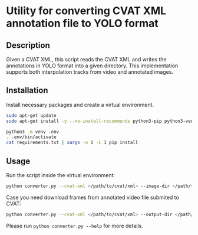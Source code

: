 # Utility for converting CVAT XML annotation file to YOLO format

## Description

Given a CVAT XML, this script reads the CVAT XML and writes the 
annotations in YOLO format into a given directory. This implementation
supports both interpolation tracks from video and annotated images.

## Installation

Install necessary packages and create a virtual environment.

```bash
sudo apt-get update
sudo apt-get install -y --no-install-recommends python3-pip python3-venv python3-dev
```

```bash
python3 -m venv .env
. .env/bin/activate
cat requirements.txt | xargs -n 1 -L 1 pip install
```

## Usage

Run the script inside the virtual environment:

```bash
python converter.py --cvat-xml </path/to/cvat/xml> --image-dir </path/to/images> --output-dir </path/to/output/directory>
```

Case you need download frames from annotated video file submited to CVAT:

```bash
python converter.py --cvat-xml </path/to/cvat/xml> --output-dir </path/to/output/directory> --username <CVAT Username> --password <CVAT Password>
```

Please run `python converter.py --help` for more details.
